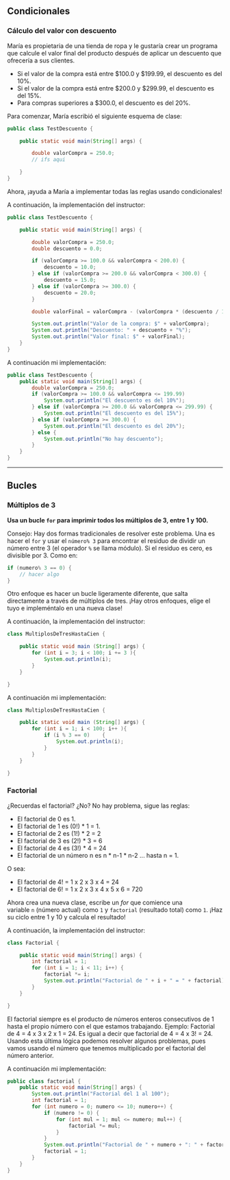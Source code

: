 ## Condicionales

### Cálculo del valor con descuento

María es propietaria de una tienda de ropa y le gustaría crear un programa que calcule el valor final del producto después de aplicar un descuento que ofrecería a sus clientes.

- Si el valor de la compra está entre $100.0 y $199.99, el descuento es del 10%.
- Si el valor de la compra está entre $200.0 y $299.99, el descuento es del 15%.
- Para compras superiores a $300.0, el descuento es del 20%.

Para comenzar, María escribió el siguiente esquema de clase:

```java
public class TestDescuento {

    public static void main(String[] args) {

        double valorCompra = 250.0;
        // ifs aqui

    }
}
```

Ahora, ¡ayuda a María a implementar todas las reglas usando condicionales!

A continuación, la implementación del instructor:

```java
public class TestDescuento {

    public static void main(String[] args) {

        double valorCompra = 250.0;
        double descuento = 0.0;

        if (valorCompra >= 100.0 && valorCompra < 200.0) {
            descuento = 10.0;
        } else if (valorCompra >= 200.0 && valorCompra < 300.0) {
            descuento = 15.0;
        } else if (valorCompra >= 300.0) {
            descuento = 20.0;
        }

        double valorFinal = valorCompra - (valorCompra * (descuento / 100));

        System.out.println("Valor de la compra: $" + valorCompra);
        System.out.println("Descuento: " + descuento + "%");
        System.out.println("Valor final: $" + valorFinal);
    }
}
```

A continuación mi implementación:
```java
public class TestDescuento {
	public static void main(String[] args) {
		double valorCompra = 250.0;
		if (valorCompra >= 100.0 && valorCompra <= 199.99)
			System.out.println("El descuento es del 10%");
		} else if (valorCompra >= 200.0 && valorCompra <= 299.99) {
			System.out.println("El descuento es del 15%");
		} else if (valorCompra >= 300.0) {
			System.out.println("El descuento es del 20%");
		} else {
			System.out.println("No hay descuento");
		}
	}
}
```

---
## Bucles

### Múltiplos de 3

**Usa un bucle `for` para imprimir todos los múltiplos de 3, entre 1 y 100.**

Consejo: Hay dos formas tradicionales de resolver este problema. Una es hacer el `for` y usar el `número% 3` para encontrar el residuo de dividir un número entre 3 (el operador `%` se llama módulo). Si el residuo es cero, es divisible por 3. Como en:

```java
if (numero% 3 == 0) {
    // hacer algo
}
```

Otro enfoque es hacer un bucle ligeramente diferente, que salta directamente a través de múltiplos de tres. ¡Hay otros enfoques, elige el tuyo e impleméntalo en una nueva clase!

A continuación, la implementación del instructor:
```java 
class MultiplosDeTresHastaCien {

    public static void main (String[] args) {
        for (int i = 3; i < 100; i += 3 ){
            System.out.println(i);
        }
    }

}
```

A continuación mi implementación:
```java
class MultiplosDeTresHastaCien {

    public static void main (String[] args) {
        for (int i = 1; i < 100; i++ ){
            if (i % 3 == 0)    {
                System.out.println(i);
            }
        }
    }

}
```

### Factorial

¿Recuerdas el factorial? ¿No? No hay problema, sigue las reglas:

- El factorial de 0 es 1.
- El factorial de 1 es (0!) * 1 = 1.
- El factorial de 2 es (1!) * 2 = 2
- El factorial de 3 es (2!) * 3 = 6
- El factorial de 4 es (3!) * 4 = 24
- El factorial de un número n es n * n-1 * n-2 ... hasta n = 1.

O sea:

- El factorial de 4! = 1 x 2 x 3 x 4 = 24
- El factorial de 6! = 1 x 2 x 3 x 4 x 5 x 6 = 720

Ahora crea una nueva clase, escribe un _for_ que comience una variable `n` (número actual) como `1` y `factorial` (resultado total) como `1`. ¡Haz su ciclo entre 1 y 10 y calcula el resultado!

A continuación, la implementación del instructor:
```java
class Factorial {

    public static void main(String[] args) {
        int factorial = 1;
        for (int i = 1; i < 11; i++) {
            factorial *= i;
            System.out.println("Factorial de " + i + " = " + factorial);
        }
    }

}
```

El factorial siempre es el producto de números enteros consecutivos de 1 hasta el propio número con el que estamos trabajando. Ejemplo: Factorial de 4 = 4 x 3 x 2 x 1 = 24. Es igual a decir que factorial de 4 = 4 x 3! = 24. Usando esta última lógica podemos resolver algunos problemas, pues vamos usando el número que tenemos multiplicado por el factorial del número anterior.

A continuación mi implementación:
```java
public class factorial {
	public static void main(String[] args) {
		System.out.println("Factorial del 1 al 100");
		int factorial = 1;
		for (int numero = 0; numero <= 10; numero++) {
			if (numero != 0) {
				for (int mul = 1; mul <= numero; mul++) {
					factorial *= mul;
				}
			}
			System.out.println("Factorial de " + numero + ": " + factorial);
			factorial = 1;
		}
	}
}
```